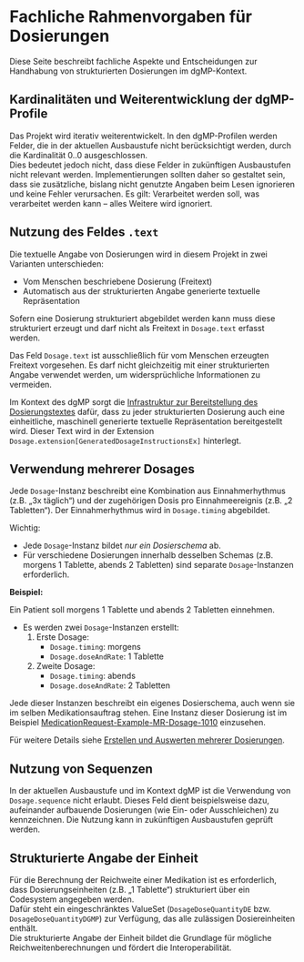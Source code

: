 # Fachliche Rahmenvorgaben für Dosierungen

Diese Seite beschreibt fachliche Aspekte und Entscheidungen zur Handhabung von strukturierten Dosierungen im dgMP-Kontext.

## Kardinalitäten und Weiterentwicklung der dgMP-Profile

Das Projekt wird iterativ weiterentwickelt. In den dgMP-Profilen werden Felder, die in der aktuellen Ausbaustufe nicht berücksichtigt werden, durch die Kardinalität 0..0 ausgeschlossen.  
Dies bedeutet jedoch nicht, dass diese Felder in zukünftigen Ausbaustufen nicht relevant werden. Implementierungen sollten daher so gestaltet sein, dass sie zusätzliche, bislang nicht genutzte Angaben beim Lesen ignorieren und keine Fehler verursachen. Es gilt: Verarbeitet werden soll, was verarbeitet werden kann – alles Weitere wird ignoriert.

## Nutzung des Feldes `.text`

Die textuelle Angabe von Dosierungen wird in diesem Projekt in zwei Varianten unterschieden:
- Vom Menschen beschriebene Dosierung (Freitext)
- Automatisch aus der strukturierten Angabe generierte textuelle Repräsentation

Sofern eine Dosierung strukturiert abgebildet werden kann muss diese strukturiert erzeugt und darf nicht als Freitext in `Dosage.text` erfasst werden.

Das Feld `Dosage.text` ist ausschließlich für vom Menschen erzeugten Freitext vorgesehen. Es darf nicht gleichzeitig mit einer strukturierten Angabe verwendet werden, um widersprüchliche Informationen zu vermeiden.

Im Kontext des dgMP sorgt die [Infrastruktur zur Bereitstellung des Dosierungstextes](./dosage-to-text-system.html) dafür, dass zu jeder strukturierten Dosierung auch eine einheitliche, maschinell generierte textuelle Repräsentation bereitgestellt wird. Dieser Text wird in der Extension `Dosage.extension[GeneratedDosageInstructionsEx]` hinterlegt.

## Verwendung mehrerer Dosages

Jede `Dosage`-Instanz beschreibt eine Kombination aus Einnahmerhythmus (z.B. „3x täglich“) und der zugehörigen Dosis pro Einnahmeereignis (z.B. „2 Tabletten“). Der Einnahmerhythmus wird in `Dosage.timing` abgebildet.

Wichtig:
- Jede `Dosage`-Instanz bildet *nur ein Dosierschema* ab.
- Für verschiedene Dosierungen innerhalb desselben Schemas (z.B. morgens 1 Tablette, abends 2 Tabletten) sind separate `Dosage`-Instanzen erforderlich.

**Beispiel:**

Ein Patient soll morgens 1 Tablette und abends 2 Tabletten einnehmen.

- Es werden zwei `Dosage`-Instanzen erstellt:
    1. Erste Dosage:  
        - `Dosage.timing`: morgens  
        - `Dosage.doseAndRate`: 1 Tablette
    2. Zweite Dosage:  
        - `Dosage.timing`: abends  
        - `Dosage.doseAndRate`: 2 Tabletten

Jede dieser Instanzen beschreibt ein eigenes Dosierschema, auch wenn sie im selben Medikationsauftrag stehen.
Eine Instanz dieser Dosierung ist im Beispiel [MedicationRequest-Example-MR-Dosage-1010](./MedicationRequest-Example-MR-Dosage-1010.html) einzusehen.

Für weitere Details siehe [Erstellen und Auswerten mehrerer Dosierungen](./multiple-dosages.html).

## Nutzung von Sequenzen

In der aktuellen Ausbaustufe und im Kontext dgMP ist die Verwendung von `Dosage.sequence` nicht erlaubt. Dieses Feld dient beispielsweise dazu, aufeinander aufbauende Dosierungen (wie Ein- oder Ausschleichen) zu kennzeichnen. Die Nutzung kann in zukünftigen Ausbaustufen geprüft werden.

## Strukturierte Angabe der Einheit

Für die Berechnung der Reichweite einer Medikation ist es erforderlich, dass Dosierungseinheiten (z.B. „1 Tablette“) strukturiert über ein Codesystem angegeben werden.  
Dafür steht ein eingeschränktes ValueSet (`DosageDoseQuantityDE` bzw. `DosageDoseQuantityDGMP`) zur Verfügung, das alle zulässigen Dosiereinheiten enthält.  
Die strukturierte Angabe der Einheit bildet die Grundlage für mögliche Reichweitenberechnungen und fördert die Interoperabilität.
